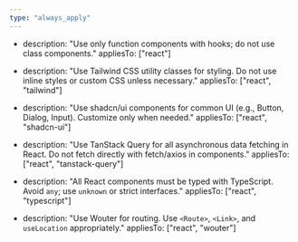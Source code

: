```yaml
---
type: "always_apply"
---
```


  - description: "Use only function components with hooks; do not use class components."
    appliesTo: ["react"]

  - description: "Use Tailwind CSS utility classes for styling. Do not use inline styles or custom CSS unless necessary."
    appliesTo: ["react", "tailwind"]

  - description: "Use shadcn/ui components for common UI (e.g., Button, Dialog, Input). Customize only when needed."
    appliesTo: ["react", "shadcn-ui"]

  - description: "Use TanStack Query for all asynchronous data fetching in React. Do not fetch directly with fetch/axios in components."
    appliesTo: ["react", "tanstack-query"]

  - description: "All React components must be typed with TypeScript. Avoid `any`; use `unknown` or strict interfaces."
    appliesTo: ["react", "typescript"]

  - description: "Use Wouter for routing. Use `<Route>`, `<Link>`, and `useLocation` appropriately."
    appliesTo: ["react", "wouter"]
